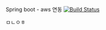 Spring boot - aws 연동 [![Build Status](https://travis-ci.org/MinlleSeok/springboot-webservice.svg?branch=master)](https://travis-ci.org/MinlleSeok/springboot-webservice)



ㅁㄴㅇㅎ
